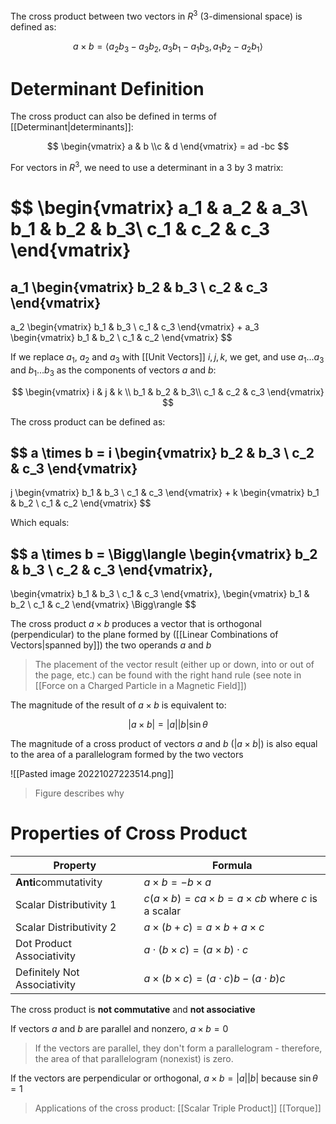 The cross product between two vectors in $R^3$ (3-dimensional space) is defined as:

$$
a \times b = 
\langle 
a_2b_3 - a_3b_2,
a_3b_1 - a_1b_3,
a_1b_2 - a_2b_1
\rangle
$$

# Determinant Definition

The cross product can also be defined in terms of [[Determinant|determinants]]:

$$
\begin{vmatrix}
a & b \\c & d
\end{vmatrix} = ad -bc
$$

For vectors in $R^3$, we need to use a determinant in a 3 by 3 matrix:

$$
\begin{vmatrix}
a_1 & a_2 & a_3\\
b_1 & b_2 & b_3\\
c_1 & c_2 & c_3
\end{vmatrix}
= 
a_1 
\begin{vmatrix}
b_2 & b_3 \\ c_2 & c_3
\end{vmatrix} 
-
a_2
\begin{vmatrix}
b_1 & b_3 \\ c_1 & c_3
\end{vmatrix}
+
a_3
\begin{vmatrix}
b_1 & b_2 \\ c_1 & c_2
\end{vmatrix}
$$

If we replace $a_1$, $a_2$ and $a_3$ with [[Unit Vectors]] $i, j, k$, we get, and use $a_1...a_3$ and $b_1...b_3$ as the components of vectors $a$ and $b$:

$$
\begin{vmatrix}
i & j & k \\
b_1 & b_2 & b_3\\
c_1 & c_2 & c_3
\end{vmatrix}
$$

The cross product can be defined as:

$$
a \times b = 
i
\begin{vmatrix}
b_2 & b_3 \\ c_2 & c_3
\end{vmatrix} 
-
j
\begin{vmatrix}
b_1 & b_3 \\ c_1 & c_3
\end{vmatrix}
+
k
\begin{vmatrix}
b_1 & b_2 \\ c_1 & c_2
\end{vmatrix}
$$

Which equals:

$$
a \times b = \Bigg\langle
\begin{vmatrix}
b_2 & b_3 \\ c_2 & c_3
\end{vmatrix},
-
\begin{vmatrix}
b_1 & b_3 \\ c_1 & c_3
\end{vmatrix},
\begin{vmatrix}
b_1 & b_2 \\ c_1 & c_2
\end{vmatrix}
\Bigg\rangle
$$

The cross product $a \times b$ produces a vector that is orthogonal (perpendicular) to the plane formed by ([[Linear Combinations of Vectors|spanned by]]) the two operands $a$ and $b$

> The placement of the vector result (either up or down, into or out of the page, etc.) can be found with the right hand rule (see note in [[Force on a Charged Particle in a Magnetic Field]])

The magnitude of the result of $a \times b$ is equivalent to:

$$
|a \times b| = |a||b|\sin{\theta}
$$

The magnitude of a cross product of vectors $a$ and $b$ ($|a \times b|$) is also equal to the area of a parallelogram formed by the two vectors

![[Pasted image 20221027223514.png]]

> Figure describes why

# Properties of Cross Product

| Property                     | Formula                                                           |
| ---------------------------- | ----------------------------------------------------------------- |
| **Anti**commutativity        | $a \times b = -b \times a$                                        |
| Scalar Distributivity 1      | $c(a \times b) = ca \times b = a \times cb$ where $c$ is a scalar |
| Scalar Distributivity 2      | $a \times (b + c) = a \times b + a \times c$                      |
| Dot Product Associativity    | $a \cdot (b \times c) = (a \times b) \cdot c$                     |
| Definitely Not Associativity | $a \times (b \times c) = (a \cdot c)b - (a \cdot b) c$            |

The cross product is **not commutative** and **not associative**

If vectors $a$ and $b$ are parallel and nonzero, $a \times b = 0$

> If the vectors are parallel, they don't form a parallelogram - therefore, the area of that parallelogram (nonexist) is zero.

If the vectors are perpendicular or orthogonal, $a \times b = |a||b|$ because $\sin\theta = 1$

> Applications of the cross product:
> [[Scalar Triple Product]]
> [[Torque]]
